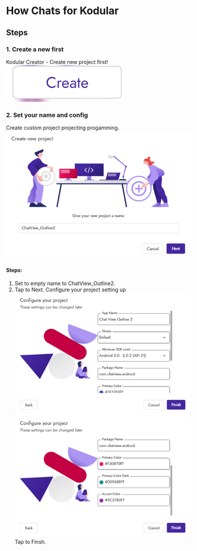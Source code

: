 # How Chats for Kodular
## Steps
### 1. Create a new first
Kodular Creator - Create new project first!
![1](images/bandicam%202022-12-15%2016-23-29-040.jpg)
### 2. Set your name and config
Create custom project projecting progamming.
![2](images/bandicam%202022-12-15%2016-30-53-711.jpg)
#### Steps:
1. Set to empty name to ChatView_Outline2.
2. Tap to Next.
Configure your project setting up
![3](images/bandicam%202022-12-15%2016-31-22-942.jpg)
![4](images/bandicam%202022-12-15%2016-31-40-813.jpg)
Tap to Finsh.